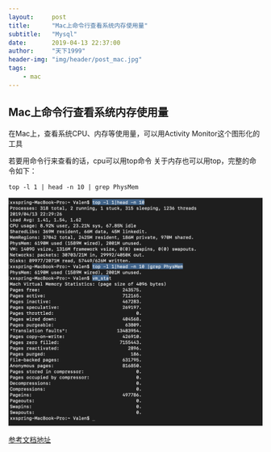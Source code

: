```yaml
---
layout:     post
title:      "Mac上命令行查看系统内存使用量"
subtitle:   "Mysql"
date:       2019-04-13 22:37:00
author:     "天下1999"
header-img: "img/header/post_mac.jpg"
tags:
    - mac
---
```



## Mac上命令行查看系统内存使用量

在Mac上，查看系统CPU、内存等使用量，可以用Activity Monitor这个图形化的工具

若要用命令行来查看的话，cpu可以用top命令
关于内存也可以用top，完整的命令如下：

```
top -l 1 | head -n 10 | grep PhysMem 
```

![截图](/img/screen/2019-04-13-Mac上命令行查看系统内存使用量-2019.png "截图")

[参考文档地址](http://juke.outofmemory.cn/entry/78017)